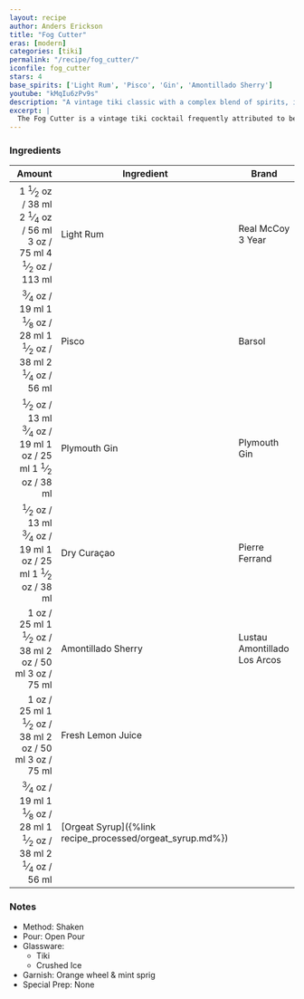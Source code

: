 ```yaml
---
layout: recipe
author: Anders Erickson
title: "Fog Cutter"
eras: [modern]
categories: [tiki]
permalink: "/recipe/fog_cutter/"
iconfile: fog_cutter
stars: 4
base_spirits: ['Light Rum', 'Pisco', 'Gin', 'Amontillado Sherry']
youtube: "kMqIu6zPv9s"
description: "A vintage tiki classic with a complex blend of spirits, including light rum, pisco, and gin, balanced with citrus and orgeat."
excerpt: |
  The Fog Cutter is a vintage tiki cocktail frequently attributed to being invented by Victor Bergeron.  It's a complex blend of spirits, citrus juices, and orgeat syrup, creating a refreshing and invigorating drink.
---
```


### Ingredients

|  Amount | Ingredient                                      | Brand                               |
| ------: | ----------------------------------------------- | ----------------------------------- |
|  <span class="onex active">1 <sup>1</sup>&frasl;<sub>2</sub> oz  / 38 ml</span> <span class="onehalfx">2 <sup>1</sup>&frasl;<sub>4</sub> oz  / 56 ml</span> <span class="twox">3 oz  / 75 ml</span> <span class="threex">4 <sup>1</sup>&frasl;<sub>2</sub> oz  / 113 ml</span>| Light Rum                                       | Real McCoy 3 Year                   |
| <span class="onex active"> <sup>3</sup>&frasl;<sub>4</sub> oz  / 19 ml</span> <span class="onehalfx">1 <sup>1</sup>&frasl;<sub>8</sub> oz  / 28 ml</span> <span class="twox">1 <sup>1</sup>&frasl;<sub>2</sub> oz  / 38 ml</span> <span class="threex">2 <sup>1</sup>&frasl;<sub>4</sub> oz  / 56 ml</span>| Pisco                                           | Barsol                              |
|  <span class="onex active"> <sup>1</sup>&frasl;<sub>2</sub> oz  / 13 ml</span> <span class="onehalfx"> <sup>3</sup>&frasl;<sub>4</sub> oz  / 19 ml</span> <span class="twox">1 oz  / 25 ml</span> <span class="threex">1 <sup>1</sup>&frasl;<sub>2</sub> oz  / 38 ml</span>| Plymouth Gin                                    | Plymouth Gin                        |
|  <span class="onex active"> <sup>1</sup>&frasl;<sub>2</sub> oz  / 13 ml</span> <span class="onehalfx"> <sup>3</sup>&frasl;<sub>4</sub> oz  / 19 ml</span> <span class="twox">1 oz  / 25 ml</span> <span class="threex">1 <sup>1</sup>&frasl;<sub>2</sub> oz  / 38 ml</span>| Dry Curaçao                                     | Pierre Ferrand                      |
|    <span class="onex active">1 oz  / 25 ml</span> <span class="onehalfx">1 <sup>1</sup>&frasl;<sub>2</sub> oz  / 38 ml</span> <span class="twox">2 oz  / 50 ml</span> <span class="threex">3 oz  / 75 ml</span>| Amontillado Sherry                              | Lustau Amontillado Los Arcos |
|    <span class="onex active">1 oz  / 25 ml</span> <span class="onehalfx">1 <sup>1</sup>&frasl;<sub>2</sub> oz  / 38 ml</span> <span class="twox">2 oz  / 50 ml</span> <span class="threex">3 oz  / 75 ml</span>| Fresh Lemon Juice                               |
| <span class="onex active"> <sup>3</sup>&frasl;<sub>4</sub> oz  / 19 ml</span> <span class="onehalfx">1 <sup>1</sup>&frasl;<sub>8</sub> oz  / 28 ml</span> <span class="twox">1 <sup>1</sup>&frasl;<sub>2</sub> oz  / 38 ml</span> <span class="threex">2 <sup>1</sup>&frasl;<sub>4</sub> oz  / 56 ml</span>| [Orgeat Syrup]({%link recipe_processed/orgeat_syrup.md%}) |

### Notes

- Method: Shaken
- Pour: Open Pour
- Glassware:
  - Tiki
  - Crushed Ice
- Garnish: Orange wheel & mint sprig
- Special Prep: None

    
<script type="application/ld+json">
{
  "@context": "https://schema.org",
  "@type": "Recipe",
  "author": {
    "@type": "Person",
    "name": "{{ page.author }}"
    },
  "image": "{%- for page in page.categories limit: 1 %}{% assign cat = site.data.categories | where: "slug", page | first %}{{ site.url }}{{ site.baseurl}}/assets/images/category_{{cat.slug}}.svg{% endfor -%}",
  "description": "{{ page.excerpt | strip_html | replace: '"', "'" }}",
  "recipeIngredient": [
  " 1.5 oz Light Rum",
  "0.75 oz Pisco",
  " 0.5 oz Plymouth Gin ",
  " 0.5 oz Dry Curaçao",
  " 1 oz Amontillado Sherry ",
  " 1 oz Fresh Lemon Juice",
  "0.75 oz Orgeat Syrup"
    ],
  "name": "{{ page.title }}",
  "recipeInstructions": [
    {
      "@type": "HowToStep",
      "text": "- Method: Shaken"
    },
    {
      "@type": "HowToStep",
      "text": "- Pour: Open Pour"
    },
    {
      "@type": "HowToStep",
      "text": "- Glassware:"
    },
    {
      "@type": "HowToStep",
      "text": "  - Tiki"
    },
    {
      "@type": "HowToStep",
      "text": "  - Crushed Ice"
    },
    {
      "@type": "HowToStep",
      "text": "- Garnish: Orange wheel & mint sprig"
    },
    {
      "@type": "HowToStep",
      "text": "- Special Prep: None"
    }
    ],
  "recipeYield": "1 cocktail",
  "recipeCategory": "cocktail",
  {% if page.stars and site.data.ratings[page.iconfile].ratings -%}"aggregateRating": {
   "@type": "AggregateRating",
   "ratingValue": "{%- include stars_metadata.html %}",
   "bestRating": "5",
   "reviewCount": "2"},{%- endif %}
  "recipeCuisine": "global",
  "prepTime": "PT20M",
  "cookTime": "PT15S",
  "keywords": "{{ page.title }}, cocktail, {{ page.eras }}, {% include category_metadata.html %}, {% include spirits_metadata.html %}"
}
</script>

    